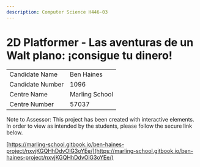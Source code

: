 ```yaml
---
description: Computer Science H446-03
---
```


# 2D Platformer - Las aventuras de un Walt plano: ¡consigue tu dinero!

|                  |                |
| ---------------- | -------------- |
| Candidate Name   | Ben Haines     |
| Candidate Number | 1096           |
| Centre Name      | Marling School |
| Centre Number    | 57037          |

Note to Assessor: This project has been created with interactive elements. In order to view as intended by the students, please follow the secure link below.

[https://marling-school.gitbook.io/ben-haines-project/nxvjKGQHhDdvOlG3oYEe/](https://marling-school.gitbook.io/ben-haines-project/nxvjKGQHhDdvOlG3oYEe/)


